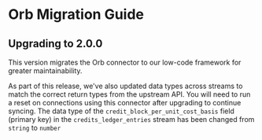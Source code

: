 # Orb Migration Guide

## Upgrading to 2.0.0

This version migrates the Orb connector to our low-code framework for greater maintainability.

As part of this release, we've also updated data types across streams to match the correct return types from the upstream API. You will need to run a reset on connections using this connector after upgrading to continue syncing.
The data type of the `credit_block_per_unit_cost_basis` field (primary key) in the `credits_ledger_entries` stream has been changed from `string` to `number`
